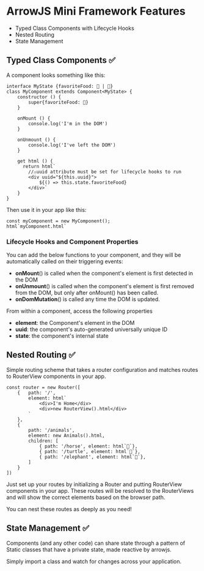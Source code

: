 # ArrowJS Mini Framework Features

- Typed Class Components with Lifecycle Hooks
- Nested Routing
- State Management

## Typed Class Components ✅

A component looks something like this:

    interface MyState {favoriteFood: 🍔 | 🍟}
    class MyComponent extends Component<MyState> {
        constructor () {
            super{favoriteFood: 🍔}
        }

        onMount () {
            console.log('I'm in the DOM')
        }

        onUnmount () {
            console.log('I've left the DOM')
        }

        get html () {
          return html`
            //⚠️uuid attribute must be set for lifecycle hooks to run
            <div uuid="${this.uuid}">
                ${() => this.state.favoriteFood}
            </div>`
        }
    }

Then use it in your app like this: 

    const myComponent = new MyComponent();
    html`myComponent.html`


### Lifecycle Hooks and Component Properties
You can add the below functions to your component, and they will be automatically called on their triggering events:

- **onMount**() is called when the component's element is first detected in the DOM
- **onUnmount**() is called when the component's element is first removed from the DOM, but only after onMount() has been called.
- **onDomMutation**() is called any time the DOM is updated.

From within a component, access the following properties
- **element**: the Component's element in the DOM
- **uuid**: the component's auto-generated universally unique ID
- **state**: the component's internal state


## Nested Routing ✅

Simple routing scheme that takes a router configuration and matches routes to RouterView components in your app.

    const router = new Router([
        {   path: '/', 
            element: html`
                <div>I'm Home</div>
                <div>new RouterView().html</div>
            `
        },
        {
            path: '/animals',
            element: new Animals().html,
            children: [
                { path: '/horse', element: html`🐎`},
                { path: '/turtle', element: html`🐢`},
                { path: '/elephant', element: html`🐘`},
            ]
        }
    ])

Just set up your routes by initializing a Router and putting RouterView components in your app. These routes will be resolved to the RouterViews and will show the correct elements based on the browser path.

You can nest these routes as deeply as you need!

## State Management ✅
Components (and any other code) can share state through a pattern of Static classes that have a private state, made reactive by arrowjs. 

Simply import a class and watch for changes across your application.